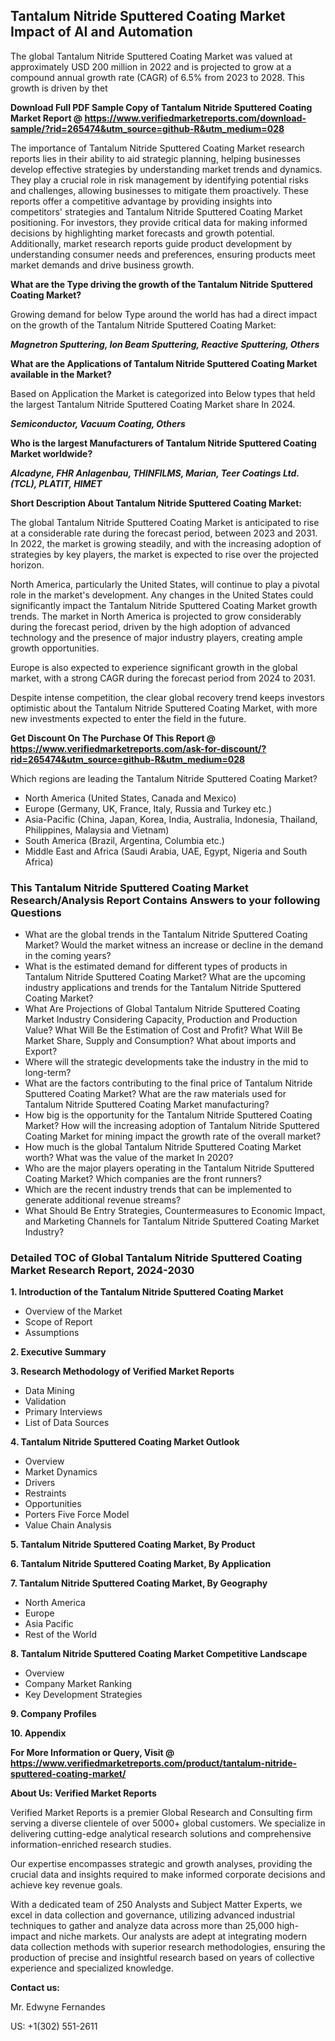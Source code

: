 <h2>Tantalum Nitride Sputtered Coating Market Impact of AI and Automation</h2><p>The global Tantalum Nitride Sputtered Coating Market was valued at approximately USD 200 million in 2022 and is projected to grow at a compound annual growth rate (CAGR) of 6.5% from 2023 to 2028. This growth is driven by thet</p><p id="" class=""><strong>Download Full PDF Sample Copy of Tantalum Nitride Sputtered Coating Market Report @ <a href="https://www.verifiedmarketreports.com/download-sample/?rid=265474&utm_source=github-R&utm_medium=028" target="_blank">https://www.verifiedmarketreports.com/download-sample/?rid=265474&utm_source=github-R&utm_medium=028</a></strong></p><p>The importance of&nbsp;Tantalum Nitride Sputtered Coating Market research reports lies in their ability to aid strategic planning, helping businesses develop effective strategies by understanding market trends and dynamics. They play a crucial role in risk management by identifying potential risks and challenges, allowing businesses to mitigate them proactively. These reports offer a competitive advantage by providing insights into competitors' strategies and Tantalum Nitride Sputtered Coating Market positioning. For investors, they provide critical data for making informed decisions by highlighting market forecasts and growth potential. Additionally, market research reports guide product development by understanding consumer needs and preferences, ensuring products meet market demands and drive business growth.</p><p><strong>What are the&nbsp;Type driving the growth of the Tantalum Nitride Sputtered Coating Market?</strong></p><p id="" class="">Growing demand for below Type around the world has had a direct impact on the growth of the Tantalum Nitride Sputtered Coating Market:</p><em><strong>Magnetron Sputtering, Ion Beam Sputtering, Reactive Sputtering, Others</strong></em></p><strong>What are the&nbsp;Applications&nbsp;of Tantalum Nitride Sputtered Coating Market available in the Market?</strong></p><p id="" class="">Based on Application the Market is categorized into Below types that held the largest Tantalum Nitride Sputtered Coating Market share In 2024.</p><em><strong>Semiconductor, Vacuum Coating, Others</strong></em></p><strong>Who is the largest Manufacturers of Tantalum Nitride Sputtered Coating Market worldwide?</strong></p><p><em><strong>Alcadyne, FHR Anlagenbau, THINFILMS, Marian, Teer Coatings Ltd.(TCL), PLATIT, HIMET</strong></em></p><p id="" class=""><strong>Short Description About Tantalum Nitride Sputtered Coating Market:</strong></p><p>The global Tantalum Nitride Sputtered Coating Market is anticipated to rise at a considerable rate during the forecast period, between 2023 and 2031. In 2022, the market is growing steadily, and with the increasing adoption of strategies by key players, the market is expected to rise over the projected horizon.</p><p>North America, particularly the United States, will continue to play a pivotal role in the market's development. Any changes in the United States could significantly impact the Tantalum Nitride Sputtered Coating Market growth trends. The market in North America is projected to grow considerably during the forecast period, driven by the high adoption of advanced technology and the presence of major industry players, creating ample growth opportunities.</p><p>Europe is also expected to experience significant growth in the global market, with a strong CAGR during the forecast period from 2024 to 2031.</p><p>Despite intense competition, the clear global recovery trend keeps investors optimistic about the Tantalum Nitride Sputtered Coating Market, with more new investments expected to enter the field in the future.</p><p id="" class=""><strong>Get Discount On The Purchase Of This Report @ <a href="https://www.verifiedmarketreports.com/ask-for-discount/?rid=265474&utm_source=github-R&utm_medium=028" target="_blank">https://www.verifiedmarketreports.com/ask-for-discount/?rid=265474&utm_source=github-R&utm_medium=028</a></strong></p>Which regions are leading the Tantalum Nitride Sputtered Coating Market?</p><ul><li>North America (United States, Canada and Mexico)</li><li>Europe (Germany, UK, France, Italy, Russia and Turkey etc.)</li><li>Asia-Pacific (China, Japan, Korea, India, Australia, Indonesia, Thailand, Philippines, Malaysia and Vietnam)</li><li>South America (Brazil, Argentina, Columbia etc.)</li><li>Middle East and Africa (Saudi Arabia, UAE, Egypt, Nigeria and South Africa)</li></ul><h3 id="" class="">This Tantalum Nitride Sputtered Coating Market Research/Analysis Report Contains Answers to your following Questions</h3><ul><li>What are the global trends in the Tantalum Nitride Sputtered Coating Market? Would the market witness an increase or decline in the demand in the coming years?</li><li>What is the estimated demand for different types of products in Tantalum Nitride Sputtered Coating Market? What are the upcoming industry applications and trends for the Tantalum Nitride Sputtered Coating Market?</li><li>What Are Projections of Global Tantalum Nitride Sputtered Coating Market Industry Considering Capacity, Production and Production Value? What Will Be the Estimation of Cost and Profit? What Will Be Market Share, Supply and Consumption? What about imports and Export?</li><li>Where will the strategic developments take the industry in the mid to long-term?</li><li>What are the factors contributing to the final price of Tantalum Nitride Sputtered Coating Market? What are the raw materials used for Tantalum Nitride Sputtered Coating Market manufacturing?</li><li>How big is the opportunity for the Tantalum Nitride Sputtered Coating Market? How will the increasing adoption of Tantalum Nitride Sputtered Coating Market for mining impact the growth rate of the overall market?</li><li>How much is the global Tantalum Nitride Sputtered Coating Market worth? What was the value of the market In 2020?</li><li>Who are the major players operating in the Tantalum Nitride Sputtered Coating Market? Which companies are the front runners?</li><li>Which are the recent industry trends that can be implemented to generate additional revenue streams?</li><li>What Should Be Entry Strategies, Countermeasures to Economic Impact, and Marketing Channels for Tantalum Nitride Sputtered Coating Market Industry?</li></ul><h3 id="" class="">Detailed TOC of Global Tantalum Nitride Sputtered Coating Market Research Report, 2024-2030</h3><p id="" class=""><strong>1. Introduction of the Tantalum Nitride Sputtered Coating Market</strong></p><ul><li>Overview of the Market</li><li>Scope of Report</li><li>Assumptions</li></ul><p id="" class=""><strong>2. Executive Summary</strong></p><p id="" class=""><strong>3. Research Methodology of Verified Market Reports</strong></p><ul><li>Data Mining</li><li>Validation</li><li>Primary Interviews</li><li>List of Data Sources</li></ul><p id="" class=""><strong>4. Tantalum Nitride Sputtered Coating Market Outlook</strong></p><ul><li>Overview</li><li>Market Dynamics</li><li>Drivers</li><li>Restraints</li><li>Opportunities</li><li>Porters Five Force Model</li><li>Value Chain Analysis</li></ul><p id="" class=""><strong>5. Tantalum Nitride Sputtered Coating Market, By Product</strong></p><p id="" class=""><strong>6. Tantalum Nitride Sputtered Coating Market, By Application</strong></p><p id="" class=""><strong>7. Tantalum Nitride Sputtered Coating Market, By Geography</strong></p><ul><li>North America</li><li>Europe</li><li>Asia Pacific</li><li>Rest of the World</li></ul><p id="" class=""><strong>8. Tantalum Nitride Sputtered Coating Market Competitive Landscape</strong></p><ul><li>Overview</li><li>Company Market Ranking</li><li>Key Development Strategies</li></ul><p id="" class=""><strong>9. Company Profiles</strong></p><p id="" class=""><strong>10. Appendix</strong></p><p id="" class=""><strong>For More Information or Query, Visit @ <a href="https://www.verifiedmarketreports.com/product/tantalum-nitride-sputtered-coating-market/" target="_blank">https://www.verifiedmarketreports.com/product/tantalum-nitride-sputtered-coating-market/</a></strong></p><p id="" class=""><strong>About Us: Verified Market Reports</strong></p><p id="" class="">Verified Market Reports is a premier Global Research and Consulting firm serving a diverse clientele of over 5000+ global customers. We specialize in delivering cutting-edge analytical research solutions and comprehensive information-enriched research studies.</p><p id="" class="">Our expertise encompasses strategic and growth analyses, providing the crucial data and insights required to make informed corporate decisions and achieve key revenue goals.</p><p id="" class="">With a dedicated team of 250 Analysts and Subject Matter Experts, we excel in data collection and governance, utilizing advanced industrial techniques to gather and analyze data across more than 25,000 high-impact and niche markets. Our analysts are adept at integrating modern data collection methods with superior research methodologies, ensuring the production of precise and insightful research based on years of collective experience and specialized knowledge.</p><p id="" class=""><strong>Contact us:</strong></p><p id="" class="">Mr. Edwyne Fernandes</p><p id="" class="">US: +1(302) 551-2611</p>